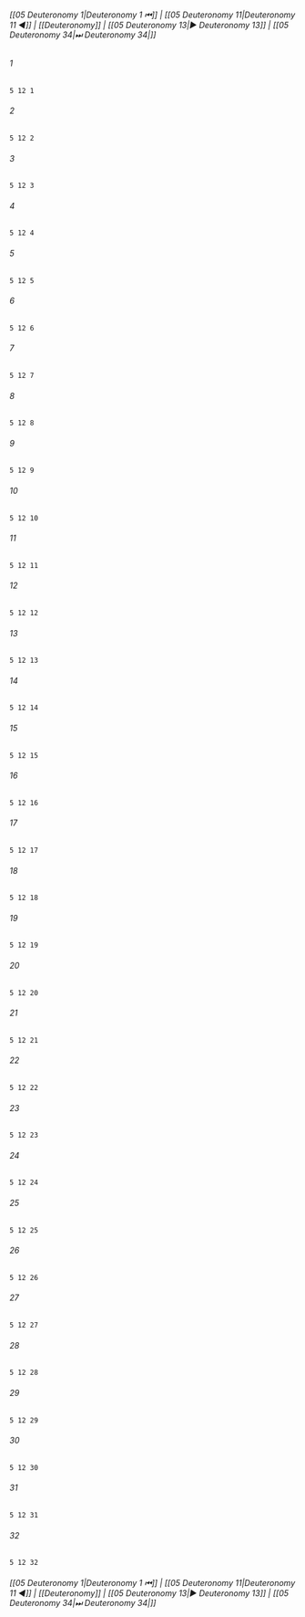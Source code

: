 
###### [[05 Deuteronomy 1|Deuteronomy 1 ⏮]] | [[05 Deuteronomy 11|Deuteronomy 11 ◀]] | [[Deuteronomy]] | [[05 Deuteronomy 13|▶ Deuteronomy 13]] | [[05 Deuteronomy 34|⏭ Deuteronomy 34|]]

###### 1
``` verse
5 12 1 
```
###### 2
``` verse
5 12 2 
```
###### 3
``` verse
5 12 3 
```
###### 4
``` verse
5 12 4 
```
###### 5
``` verse
5 12 5 
```
###### 6
``` verse
5 12 6 
```
###### 7
``` verse
5 12 7 
```
###### 8
``` verse
5 12 8 
```
###### 9
``` verse
5 12 9 
```
###### 10
``` verse
5 12 10 
```
###### 11
``` verse
5 12 11 
```
###### 12
``` verse
5 12 12 
```
###### 13
``` verse
5 12 13 
```
###### 14
``` verse
5 12 14 
```
###### 15
``` verse
5 12 15 
```
###### 16
``` verse
5 12 16 
```
###### 17
``` verse
5 12 17 
```
###### 18
``` verse
5 12 18 
```
###### 19
``` verse
5 12 19 
```
###### 20
``` verse
5 12 20 
```
###### 21
``` verse
5 12 21 
```
###### 22
``` verse
5 12 22 
```
###### 23
``` verse
5 12 23 
```
###### 24
``` verse
5 12 24 
```
###### 25
``` verse
5 12 25 
```
###### 26
``` verse
5 12 26 
```
###### 27
``` verse
5 12 27 
```
###### 28
``` verse
5 12 28 
```
###### 29
``` verse
5 12 29 
```
###### 30
``` verse
5 12 30 
```
###### 31
``` verse
5 12 31 
```
###### 32
``` verse
5 12 32 
```

###### [[05 Deuteronomy 1|Deuteronomy 1 ⏮]] | [[05 Deuteronomy 11|Deuteronomy 11 ◀]] | [[Deuteronomy]] | [[05 Deuteronomy 13|▶ Deuteronomy 13]] | [[05 Deuteronomy 34|⏭ Deuteronomy 34|]]

